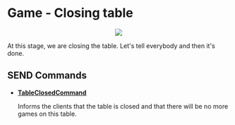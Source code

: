 # Game - Closing table
<p align=center><img src="https://github.com/Ericmas001/BluffinMuffin.Protocol/blob/develop/Documentation/Activities/Protocol.Game.ClosingTable.png"></p>

At this stage, we are closing the table. Let's tell everybody and then it's done.

## SEND Commands

 * **[TableClosedCommand](https://github.com/Ericmas001/BluffinMuffin.Protocol/blob/develop/Documentation/BluffinMuffin.Protocol.Game.TableClosedCommand.md)**

   Informs the clients that the table is closed and that there will be no more games on this table.
